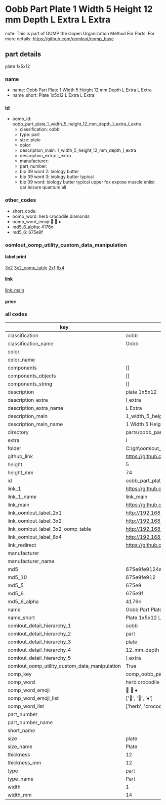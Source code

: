 # Oobb Part Plate 1 Width 5 Height 12 mm Depth L Extra L Extra  

note: This is part of OOMP the Oopen Organization Method For Parts. For more details: https://github.com/oomlout/oomp_base

##  part details
  



plate 1x5x12



### name
* name: Oobb Part Plate 1 Width 5 Height 12 mm Depth L Extra L Extra
* name_short: Plate 1x5x12 L Extra L Extra
### id
* oomp_id: oobb_part_plate_1_width_5_height_12_mm_depth_l_extra_l_extra
  * classification: oobb
  * type: part
  * size: plate
  * color: 
  * description_main: 1_width_5_height_12_mm_depth_l_extra
  * description_extra: l_extra
  * manufacturer: 
  * part_number: 
  * bip 39 word 2: biology butter
  * bip 39 word 3: biology butter typical
  * bip 39 word: biology butter typical upper fox expose muscle enlist car leisure quantum all

### other_codes
* short_code: 
* oomp_word: herb crocodile diamonds
* oomp_word_emoji :herb: :crocodile: :diamonds:
* md5_6_alpha: 4176n
* md5_6: 675e9f






### oomlout_oomp_utility_custom_data_manipulation
#### label print
[3x2](http://192.168.1.245:1112/?label=oomp%204176n)
[3x2_oomp_table](http://192.168.1.108:1112/?label=oomp%204176n)
[2x1](http://192.168.1.242:1112/?label=oomp%204176n)
[6x4](http://192.168.1.55:1112/?label=oomp%204176n)    

#### link

[link_main](https://github.com/oomlout/oomlout_oobb_version_4_generated_parts/tree/main/navigation_oomp/oobb/part/plate/1_width_5_height_12_mm_depth_l_extra/l_extra/part)                              

#### price







### all codes 
| key | value |  
| --- | --- |  
| classification | oobb |  
| classification_name | Oobb |  
| color |  |  
| color_name |  |  
| components | [] |  
| components_objects | [] |  
| components_string | [] |  
| description | plate 1x5x12 |  
| description_extra | l_extra |  
| description_extra_name | L Extra |  
| description_main | 1_width_5_height_12_mm_depth_l_extra |  
| description_main_name | 1 Width 5 Height 12 mm Depth L Extra |  
| directory | parts/oobb_part_plate_1_width_5_height_12_mm_depth_l_extra_l_extra |  
| extra | l |  
| folder | C:\gh\oomlout_oobb_version_4_generated_parts\parts\oobb_part_plate_1_width_5_height_12_mm_depth_l_extra_l_extra |  
| github_link | https://github.com/oomlout/oomlout_oomp_part_src/tree/main/parts/oobb_part_plate_1_width_5_height_12_mm_depth_l_extra_l_extra |  
| height | 5 |  
| height_mm | 74 |  
| id | oobb_part_plate_1_width_5_height_12_mm_depth_l_extra_l_extra |  
| link_1 | https://github.com/oomlout/oomlout_oobb_version_4_generated_parts/tree/main/navigation_oomp/oobb/part/plate/1_width_5_height_12_mm_depth_l_extra/l_extra/part |  
| link_1_name | link_main |  
| link_main | https://github.com/oomlout/oomlout_oobb_version_4_generated_parts/tree/main/navigation_oomp/oobb/part/plate/1_width_5_height_12_mm_depth_l_extra/l_extra/part |  
| link_oomlout_label_2x1 | http://192.168.1.242:1112/?label=oomp%204176n |  
| link_oomlout_label_3x2 | http://192.168.1.245:1112/?label=oomp%204176n |  
| link_oomlout_label_3x2_oomp_table | http://192.168.1.108:1112/?label=oomp%204176n |  
| link_oomlout_label_6x4 | http://192.168.1.55:1112/?label=oomp%204176n |  
| link_redirect | https://github.com/oomlout/oomlout_oobb_version_4_generated_parts/tree/main/parts/_plate_01_05_12_ex_l |  
| manufacturer |  |  
| manufacturer_name |  |  
| md5 | 675e9fe9124ad23142ae2ef1d7c7d0b3 |  
| md5_10 | 675e9fe912 |  
| md5_5 | 675e9 |  
| md5_6 | 675e9f |  
| md5_6_alpha | 4176n |  
| name | Oobb Part Plate 1 Width 5 Height 12 mm Depth L Extra L Extra |  
| name_short | Plate 1x5x12 L Extra L Extra |  
| oomlout_detail_hierarchy_1 | oobb |  
| oomlout_detail_hierarchy_2 | part |  
| oomlout_detail_hierarchy_3 | plate |  
| oomlout_detail_hierarchy_4 | 12_mm_depth |  
| oomlout_detail_hierarchy_5 | l_extra |  
| oomlout_oomp_utility_custom_data_manipulation | True |  
| oomp_key | oomp_oobb_part_plate_1_width_5_height_12_mm_depth_l_extra_l_extra |  
| oomp_word | herb crocodile diamonds |  
| oomp_word_emoji | :herb: :crocodile: :diamonds: |  
| oomp_word_emoji_list | [':herb:', ':crocodile:', ':diamonds:'] |  
| oomp_word_list | ['herb', 'crocodile', 'diamonds'] |  
| part_number |  |  
| part_number_name |  |  
| short_name |  |  
| size | plate |  
| size_name | Plate |  
| thickness | 12 |  
| thickness_mm | 12 |  
| type | part |  
| type_name | Part |  
| width | 1 |  
| width_mm | 14 |  
